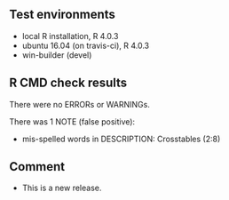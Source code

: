 
## Test environments

* local R installation, R 4.0.3
* ubuntu 16.04 (on travis-ci), R 4.0.3
* win-builder (devel)



## R CMD check results

There were no ERRORs or WARNINGs. 

There was 1 NOTE (false positive): 

* mis-spelled words in DESCRIPTION: Crosstables (2:8)
        
        

## Comment

* This is a new release.
